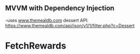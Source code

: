 ## MVVM with Dependency Injection

-uses www.themealdb.com dessert API: https://www.themealdb.com/api/json/v1/1/filter.php?c=Dessert
# FetchRewards
